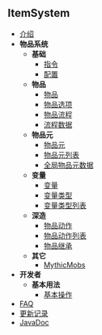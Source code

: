 ## ItemSystem

- [介绍](README.md)
- **物品系统**
  - **基础**
    - [指令](基础/Command.md)
    - [配置](基础/Config.md)
  - **物品**
    - [物品](物品/Item.md)
    - [物品选项](物品/Option.md)
    - [物品流程](物品/Process.md)
    - [流程数据](物品/ProcessData.md)
  - **物品元**
    - [物品元](元/Meta.md)
    - [物品元列表](元/Metas.md)
    - [全局物品元数据](元/GlobalMetaData.md)
  - **变量**
    - [变量](变量/Var.md)
    - [变量类型](变量/VarType.md)
    - [变量类型列表](变量/VarTypes.md)
  - **深造**
    - [物品动作](深造/Action.md)
    - [物品动作列表](深造/Actions.md)
    - [物品继承](深造/Extend.md)
  - **其它**
    - [MythicMobs](其它/MythicMobs.md)
- **开发者**
  - **基本用法**
    - [基本操作](开发/Basic.md)
- [FAQ](FAQ.md)
- [更新记录](UPDATE.md)
- [JavaDoc](http://doc.skillw.com/itemsystem/)
